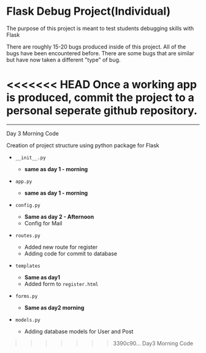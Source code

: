 # Flask Debug Project(Individual)

The purpose of this project is meant to test students debugging skills with Flask

There are roughly 15-20 bugs produced inside of this project. All of the bugs have been encountered before. There are some bugs that are similar but have now taken a different "type" of bug.

<<<<<<< HEAD
Once a working app is produced, commit the project to a personal seperate github repository.
=======
---

Day 3 Morning Code

Creation of project structure using python package for Flask

- `__init__.py`
    - **same as day 1 - morning**
- `app.py`
    - **same as day 1 - morning**
- `config.py`
    - **Same as day 2 - Afternoon**
    - Config for Mail
- `routes.py`
    - Added new route for register
    - Adding code for commit to database
- `templates`
    - **Same as day1**
    - Added form to `register.html`

- `forms.py`
    - **Same as day2 morning**

- `models.py`
    - Adding database models for User and Post
>>>>>>> 3390c90... Day3 Morning Code
